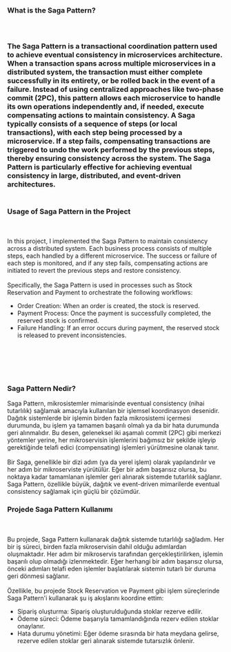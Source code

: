<h3>What is the Saga Pattern?<h3/>
  <br><br/>
The Saga Pattern is a transactional coordination pattern used to achieve eventual consistency in microservices architecture. When a transaction spans across multiple microservices in a distributed system, the transaction must either complete successfully in its entirety, or be rolled back in the event of a failure. Instead of using centralized approaches like two-phase commit (2PC), this pattern allows each microservice to handle its own operations independently and, if needed, execute compensating actions to maintain consistency.
A Saga typically consists of a sequence of steps (or local transactions), with each step being processed by a microservice. If a step fails, compensating transactions are triggered to undo the work performed by the previous steps, thereby ensuring consistency across the system. The Saga Pattern is particularly effective for achieving eventual consistency in large, distributed, and event-driven architectures.
<br><br/>
<h3>Usage of Saga Pattern in the Project</h3>
  <br><br/>
In this project, I implemented the Saga Pattern to maintain consistency across a distributed system. Each business process consists of multiple steps, each handled by a different microservice. The success or failure of each step is monitored, and if any step fails, compensating actions are initiated to revert the previous steps and restore consistency.
<br><br/>
Specifically, the Saga Pattern is used in processes such as Stock Reservation and Payment to orchestrate the following workflows:
<ul>
  <li>Order Creation: When an order is created, the stock is reserved.</li>
  <li>Payment Process: Once the payment is successfully completed, the reserved stock is confirmed.</li>
  <li>Failure Handling: If an error occurs during payment, the reserved stock is released to prevent inconsistencies.</li>
</ul>
<br><br/>
<br><br/>
<h3>Saga Pattern Nedir?</h3>
Saga Pattern, mikrosistemler mimarisinde eventual consistency (nihai tutarlılık) sağlamak amacıyla kullanılan bir işlemsel koordinasyon desenidir. Dağıtık sistemlerde bir işlemin birden fazla mikrosistemi içermesi durumunda, bu işlem ya tamamen başarılı olmalı ya da bir hata durumunda geri alınmalıdır. Bu desen, geleneksel iki aşamalı commit (2PC) gibi merkezi yöntemler yerine, her mikroservisin işlemlerini bağımsız bir şekilde işleyip gerektiğinde telafi edici (compensating) işlemleri yürütmesine olanak tanır.
<br><br/>
Bir Saga, genellikle bir dizi adım (ya da yerel işlem) olarak yapılandırılır ve her adım bir mikroserviste yürütülür. Eğer bir adım başarısız olursa, bu noktaya kadar tamamlanan işlemler geri alınarak sistemde tutarlılık sağlanır. Saga Pattern, özellikle büyük, dağıtık ve event-driven mimarilerde eventual consistency sağlamak için güçlü bir çözümdür.
<h3>Projede Saga Pattern Kullanımı</h3>
<br><br/>
Bu projede, Saga Pattern kullanarak dağıtık sistemde tutarlılığı sağladım. Her bir iş süreci, birden fazla mikroservisin dahil olduğu adımlardan oluşmaktadır. Her adım bir mikroservis tarafından gerçekleştirilirken, işlemin başarılı olup olmadığı izlenmektedir. Eğer herhangi bir adım başarısız olursa, önceki adımları telafi eden işlemler başlatılarak sistemin tutarlı bir duruma geri dönmesi sağlanır.
<br><br/>
Özellikle, bu projede Stock Reservation ve Payment gibi işlem süreçlerinde Saga Pattern'i kullanarak şu iş akışlarını koordine ettim:
<ul>
  <li>Sipariş oluşturma: Sipariş oluşturulduğunda stoklar rezerve edilir.</li>
  <li>Ödeme süreci: Ödeme başarıyla tamamlandığında rezerv edilen stoklar onaylanır.</li>
  <li>Hata durumu yönetimi: Eğer ödeme sırasında bir hata meydana gelirse, rezerve edilen stoklar geri alınarak sistemde tutarsızlık önlenir.</li>
</ul>
